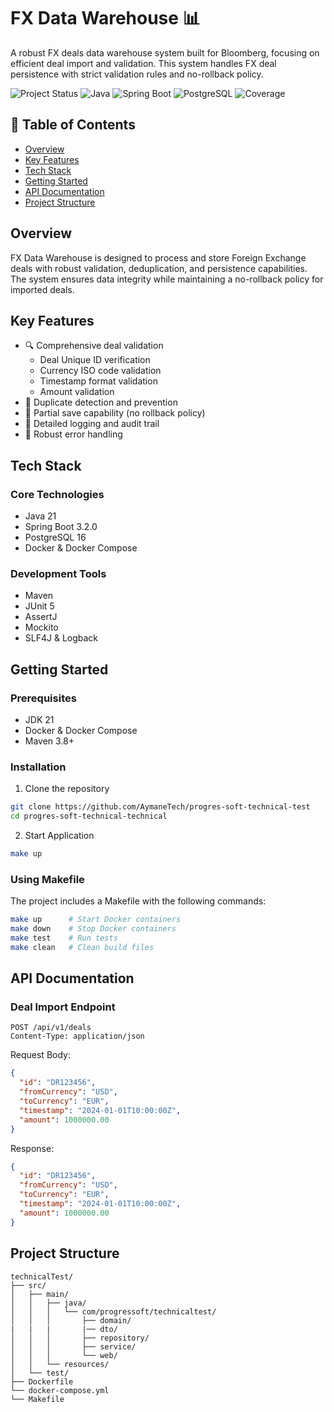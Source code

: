 # FX Data Warehouse 📊

A robust FX deals data warehouse system built for Bloomberg, focusing on efficient deal import and validation. This system handles FX deal persistence with strict validation rules and no-rollback policy.

![Project Status](https://img.shields.io/badge/Status-Production--Ready-green)
![Java](https://img.shields.io/badge/Java-21-orange)
![Spring Boot](https://img.shields.io/badge/Spring%20Boot-3.2.0-green)
![PostgreSQL](https://img.shields.io/badge/PostgreSQL-16-blue)
![Coverage](https://img.shields.io/badge/Coverage-80%25-brightgreen)

## 📑 Table of Contents
- [Overview](#overview)
- [Key Features](#key-features)
- [Tech Stack](#tech-stack)
- [Getting Started](#getting-started)
- [API Documentation](#api-documentation)
- [Project Structure](#project-structure)

## Overview

FX Data Warehouse is designed to process and store Foreign Exchange deals with robust validation, deduplication, and persistence capabilities. The system ensures data integrity while maintaining a no-rollback policy for imported deals.

## Key Features

- 🔍 Comprehensive deal validation
    - Deal Unique ID verification
    - Currency ISO code validation
    - Timestamp format validation
    - Amount validation
- 🚫 Duplicate detection and prevention
- 💾 Partial save capability (no rollback policy)
- 📝 Detailed logging and audit trail
- 🔄 Robust error handling

## Tech Stack

### Core Technologies
- Java 21
- Spring Boot 3.2.0
- PostgreSQL 16
- Docker & Docker Compose

### Development Tools
- Maven
- JUnit 5
- AssertJ
- Mockito
- SLF4J & Logback

## Getting Started

### Prerequisites
- JDK 21
- Docker & Docker Compose
- Maven 3.8+

### Installation

1. Clone the repository
```bash
git clone https://github.com/AymaneTech/progres-soft-technical-test
cd progres-soft-technical-technical
```

2. Start Application 
```bash
make up
```

### Using Makefile

The project includes a Makefile with the following commands:
```bash
make up      # Start Docker containers
make down    # Stop Docker containers
make test    # Run tests
make clean   # Clean build files
```

## API Documentation

### Deal Import Endpoint

```
POST /api/v1/deals
Content-Type: application/json
```

Request Body:
```json
{
  "id": "DR123456",
  "fromCurrency": "USD",
  "toCurrency": "EUR",
  "timestamp": "2024-01-01T10:00:00Z",
  "amount": 1000000.00
}
```

Response:
```json
{
  "id": "DR123456",
  "fromCurrency": "USD",
  "toCurrency": "EUR",
  "timestamp": "2024-01-01T10:00:00Z",
  "amount": 1000000.00
}
```

## Project Structure
```
technicalTest/
├── src/
│   ├── main/
│   │   ├── java/
│   │   │   └── com/progressoft/technicaltest/
│   │   │       ├── domain/
|   |   |       |── dto/
│   │   │       ├── repository/
│   │   │       ├── service/
│   │   │       └── web/
│   │   └── resources/
│   └── test/
├── Dockerfile
└── docker-compose.yml 
└── Makefile
```